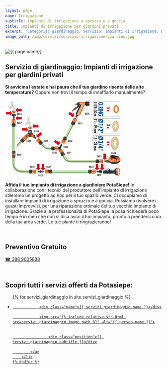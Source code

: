 ```yaml
---
layout: page
name: Irrigazione
subtitle: impianti di irrigazione a spruzzo e a goccia
title: Impianti di irrigazione per giardini privati
excerpt: 'Categoria: giardinaggio. Servizio: impianti di irrigazione. Elaboriamo progetti su misura in collaborazione diretta con i tecnici del produttore del sistema di irrigazione'
image_path: /img/servizi/servizio-irrigazione-giardino.jpg
---
```

<img src="{{ page.image_path }}" alt="{{ page.name}}" title="{{ page.name }}"/>

## Servizio di giardinaggio: Impianti di irrigazione per giardini privati

**Si avvicina l’estate e hai paura che il tuo giardino risenta delle alte temperature?** Oppure non trovi il tempo di innaffiarlo manualmente?

![progettazione-di-impianti-di-irrigazione](/img/impianto-irrigazione.jpg  "progettazione e realizzazione di vari tipi di impianti per l'irrigazione del giardino")

**Affida il tuo impianto di irrigazione a giardiniere PotaSiepe!** In collaborazione con i tecnici del produttore dell'impianto di irrigazione stileremo un progetto ad hoc per il tuo spazio verde. Ci occupiamo di installare impianti di irrigazione a spruzzo e a goccia. Possiamo risolvere i guasti improvvisi, per una riparazione ottimale del tuo vecchio impianto di irrigazione. Grazie alla professionalità di PotaSiepe la posa richiederà poco tempo e in men che non si dica avrai il tuo impianto, pronto a prendersi cura della tua area verde. Le tue piante ti ringrazieranno!

<br/>
<div class="text-center">
  <h2>Preventivo Gratuito</h2>
  <a title="numero di telefono di Potasiepe Giardiniere +393889005888" href="tel:+393889005888" class="button">&#9742; 388 9005888</a>
</div>
<br/><br/>

## Scopri tutti i servizi offerti da Potasiepe:

<div class="list-collection">
<ul>
	{% for servizi_giardinaggio in site.servizi_giardinaggio %}
		<li>
			<a href="{{ site.baseurl }}{{ servizi_giardinaggio.url }}">

				<div class="name">{{ servizi_giardinaggio.name }}</div>

				<img src="{% include relative-src.html src=servizi_giardinaggio.image_path %}" alt="{{ person.name }}">


					<div class="position">{{ servizi_giardinaggio.subtitle }}</div>

			</a>
		</li>
	{% endfor %}

</ul>
</div>
